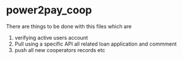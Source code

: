 # power2pay_coop
There are things to be done with this files which are 
1. verifying active users account
2. Pull using a specific API all related loan application and commment
3. push all new cooperators records etc
